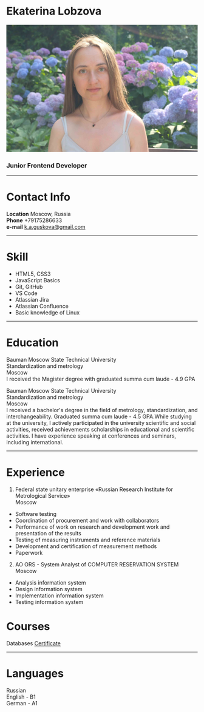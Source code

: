 # Ekaterina Lobzova
![Foto](https://github.com/KatrineA/rsschool-cv/blob/53712db6528de2f8d5c4e513e5e00de5e603a111/DSCF2295.JPG)

### Junior Frontend Developer

***********************
# Contact Info

**Location** Moscow, Russia  
**Phone** +79175286633  
**e-mail** k.a.guskova@gmail.com

************************
# Skill

* HTML5, CSS3
* JavaScript Basics
* Git, GitHub
* VS Code
* Atlassian Jira
* Atlassian Confluence
* Basic knowledge of Linux

**************************
# Education
Bauman Moscow State Technical University  
Standardization and metrology  
Moscow  
I received the Magister degree with graduated summa cum laude - 4.9 GPA  

Bauman Moscow State Technical University  
Standardization and metrology  
Moscow  
I received a bachelor's degree in the field of metrology, standardization, and interchangeability. Graduated summa cum laude - 4.5 GPA.While studying at the university, I actively participated in the university scientific and social activities, received achievements scholarships in educational and scientific activities. I have experience speaking at conferences and seminars, including international.

************************
# Experience
1. Federal state unitary enterprise «Russian Research Institute for Metrological Service»  
Moscow  
* Software testing 
* Сoordination of procurement and work with collaborators 
* Performance of work on research and development work and presentation of the results 
* Testing of measuring instruments and reference materials 
* Development and certification of measurement methods 
* Paperwork

2. AO ORS - System Analyst of COMPUTER RESERVATION SYSTEM  
Moscow  

* Analysis information system
* Design information system
* Implementation information system
* Testing information system

# Courses
Databases
[Certificate](https://coursera.org/share/a6bc853afa8ee08be729c4b47429a385)

********************************
# Languages
Russian  
English - B1  
German - A1  
